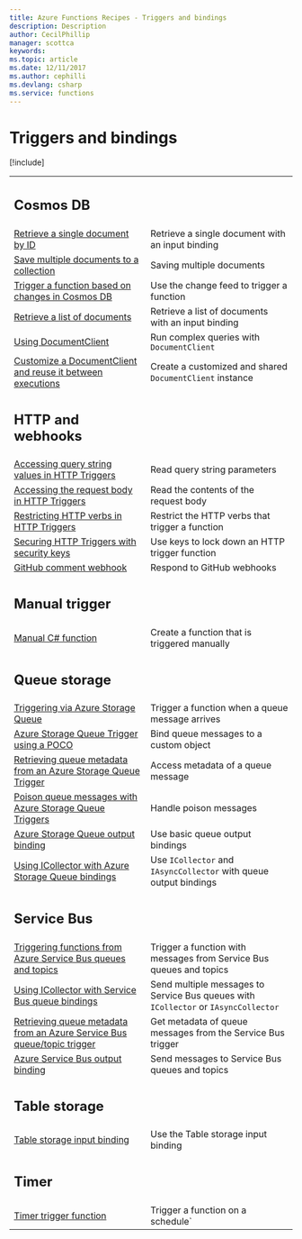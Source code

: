 ```yaml
---
title: Azure Functions Recipes - Triggers and bindings
description: Description
author: CecilPhillip
manager: scottca
keywords:
ms.topic: article
ms.date: 12/11/2017
ms.author: cephilli
ms.devlang: csharp
ms.service: functions
---
```


# Triggers and bindings

[!include[](../includes/header.md)]


| | |
|---|---|
|<h2>Cosmos DB</h2> | |
[Retrieve a single document by ID](cosmos-db.md#retrieve-a-single-document-by-id) | Retrieve a single document with an input binding
[Save multiple documents to a collection](cosmos-db.md#save-multiple-documents-to-a-collection) | Saving multiple documents
[Trigger a function based on changes in Cosmos DB](cosmos-db.md#trigger-a-function-based-on-changes-in-cosmos-db) | Use the change feed to trigger a function
[Retrieve a list of documents](cosmos-db.md#retrieve-a-list-of-documents) | Retrieve a list of documents with an input binding
[Using DocumentClient](cosmos-db.md#using-documentclient) | Run complex queries with `DocumentClient`
[Customize a DocumentClient and reuse it between executions](cosmos-db.md#customize-a-documentclient-and-reuse-it-between-executions) | Create a customized and shared `DocumentClient` instance
|<h2>HTTP and webhooks</h2> | |
[Accessing query string values in HTTP Triggers](http-and-webhooks.md#accessing-query-string-values-in-http-triggers) | Read query string parameters
[Accessing the request body in HTTP Triggers](http-and-webhooks.md#accessing-the-request-body--in-http-triggers) | Read the contents of the request body
[Restricting HTTP verbs in HTTP Triggers](http-and-webhooks.md#restricting-http-verbs-in-http-triggers) | Restrict the HTTP verbs that trigger a function
[Securing HTTP Triggers with security keys](http-and-webhooks.md#securing-http-triggers-with-security-keys) | Use keys to lock down an HTTP trigger function
[GitHub comment webhook](http-and-webhooks.md#github-comment-webhook) | Respond to GitHub webhooks
|<h2>Manual trigger</h2> | |
[Manual C# function](manual.md#manual-c-function) | Create a function that is triggered manually
|<h2>Queue storage</h2> | |
[Triggering via Azure Storage Queue](queue-storage.md#triggering-via-azure-storage-queue) | Trigger a function when a queue message arrives
[Azure Storage Queue Trigger using a POCO](queue-storage.md#azure-storage-queue-trigger-using-a-poco) | Bind queue messages to a custom object
[Retrieving queue metadata from an Azure Storage Queue Trigger](queue-storage.md#retrieving-queue-metadata-from-an-azure-storage-queue-trigger) | Access metadata of a queue message
[Poison queue messages with Azure Storage Queue Triggers](queue-storage.md#poison-queue-messages-with-azure-storage-queue-triggers) | Handle poison messages
[Azure Storage Queue output binding](queue-storage.md#azure-storage-queue-output-binding) | Use basic queue output bindings
[Using ICollector with Azure Storage Queue bindings](queue-storage.md#using-icollector-with-azure-storage-queue-bindings) | Use `ICollector` and `IAsyncCollector` with queue output bindings
|<h2>Service Bus</h2> | |
[Triggering functions from Azure Service Bus queues and topics](service-bus.md#triggering-functions-from-azure-service-bus-queues-and-topics) | Trigger a function with messages from Service Bus queues and topics
[Using ICollector with Service Bus queue bindings](service-bus.md#using-icollector-with-service-bus-queue-bindings) | Send multiple messages to Service Bus queues with `ICollector` or `IAsyncCollector`
[Retrieving queue metadata from an Azure Service Bus queue/topic trigger](service-bus.md#retrieving-queue-metadata-from-an-azure-service-bus-queuetopic-trigger) | Get metadata of queue messages from the Service Bus trigger
[Azure Service Bus output binding](service-bus.md#azure-service-bus-output-binding) | Send messages to Service Bus queues and topics
|<h2>Table storage</h2> | |
[Table storage input binding](table-storage.md#table-storage-input-binding) | Use the Table storage input binding
|<h2>Timer</h2> | |
[Timer trigger function](timer.md#timer-trigger-function) | Trigger a function on a schedule`